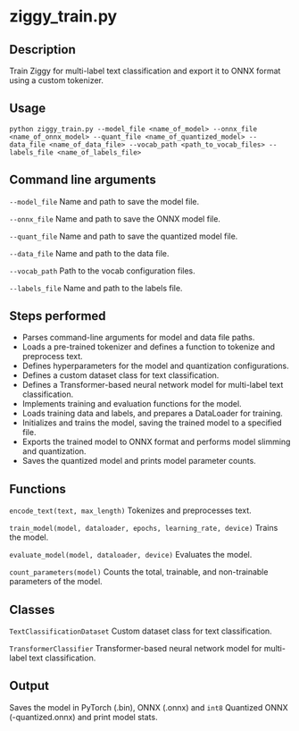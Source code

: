 # ziggy_train.py

## Description

Train Ziggy for multi-label text classification and export it to ONNX format using a custom tokenizer.

## Usage

```
python ziggy_train.py --model_file <name_of_model> --onnx_file <name_of_onnx_model> --quant_file <name_of_quantized_model> --data_file <name_of_data_file> --vocab_path <path_to_vocab_files> --labels_file <name_of_labels_file>
```

## Command line arguments

`--model_file` Name and path to save the model file.

`--onnx_file` Name and path to save the ONNX model file.

`--quant_file` Name and path to save the quantized model file.

`--data_file` Name and path to the data file.

`--vocab_path` Path to the vocab configuration files.

`--labels_file` Name and path to the labels file.

## Steps performed

- Parses command-line arguments for model and data file paths.
- Loads a pre-trained tokenizer and defines a function to tokenize and preprocess text.
- Defines hyperparameters for the model and quantization configurations.
- Defines a custom dataset class for text classification.
- Defines a Transformer-based neural network model for multi-label text classification.
- Implements training and evaluation functions for the model.
- Loads training data and labels, and prepares a DataLoader for training.
- Initializes and trains the model, saving the trained model to a specified file.
- Exports the trained model to ONNX format and performs model slimming and quantization.
- Saves the quantized model and prints model parameter counts.

## Functions

`encode_text(text, max_length)` Tokenizes and preprocesses text.

`train_model(model, dataloader, epochs, learning_rate, device)` Trains the model.

`evaluate_model(model, dataloader, device)` Evaluates the model.

`count_parameters(model)` Counts the total, trainable, and non-trainable parameters of the model.

## Classes

`TextClassificationDataset` Custom dataset class for text classification.

`TransformerClassifier` Transformer-based neural network model for multi-label text classification.

## Output

Saves the model in PyTorch (.bin), ONNX (.onnx) and `int8` Quantized ONNX (-quantized.onnx) and print model stats.
